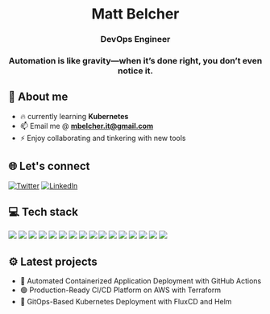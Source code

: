 <h1 align="center">Matt Belcher</h1>
<h3 align="center">DevOps Engineer</h3>
<h3 align="center">Automation is like gravity—when it’s done right, you don’t even notice it.</h3>


<h2> 🚀 About me </h2>

- 🔥 currently learning **Kubernetes**
- 📫 Email me @ **mbelcher.it@gmail.com**
- ⚡ Enjoy collaborating and tinkering with new tools

<h2 align="left"> 🌐 Let's connect</h2>

[![Twitter](https://img.shields.io/badge/Twitter-%231DA1F2.svg?style=for-the-badge&logo=Twitter&logoColor=white)](https://x.com/mbelcherOps)
[![LinkedIn](https://img.shields.io/badge/LinkedIn-%230A66C2.svg?style=for-the-badge&logo=LinkedIn&logoColor=white)](https://www.linkedin.com/in/matt-belcher-15563254)

<h2 align="left">💻 Tech stack</h2>


<p align="left">
  <img src="https://img.shields.io/badge/AWS-orange?style=for-the-badge&logo=kubernetes&logoColor=black" />
  <img src="https://img.shields.io/badge/Docker-blue?style=for-the-badge&logo=Docker&logoColor=white" />
  <img src="https://img.shields.io/badge/Ansible-black.svg?style=for-the-badge&logo=Ansible&logoColor=white" />
  <img src="https://img.shields.io/badge/Terraform-623CE4?style=for-the-badge&logo=terraform&logoColor=black" />
  <img src="https://img.shields.io/badge/Redhat-red?style=for-the-badge&logo=redhat&logoColor=black" />
  <img src="https://img.shields.io/badge/GitHub-%23181717.svg?style=for-the-badge&logo=GitHub&logoColor=white" />
  <img src="https://img.shields.io/badge/Jenkins-D24939?style=for-the-badge&logo=jenkins&logoColor=black" />  
  <img src="https://img.shields.io/badge/Python-%233776AB.svg?style=for-the-badge&logo=Python&logoColor=white" />
  <img src="https://img.shields.io/badge/Kubernetes-blue?style=for-the-badge&logo=kubernetes&logoColor=white" />
  <img src="https://img.shields.io/badge/Bash-black?style=for-the-badge&logo=Bash&logoColor=white" />
  <img src="https://img.shields.io/badge/Postman-%23FF6C37.svg?style=for-the-badge&logo=Postman&logoColor=black" />
  <img src="https://img.shields.io/badge/Node.js-%23339933.svg?style=for-the-badge&logo=Node.js&logoColor=white" />
  <img src="https://img.shields.io/badge/Express.js-%23000000.svg?style=for-the-badge&logo=Express&logoColor=white" />
  <img src="https://img.shields.io/badge/React-%2361DAFB.svg?style=for-the-badge&logo=React&logoColor=black" />
  <img src="https://img.shields.io/badge/MongoDB-%2347A248.svg?style=for-the-badge&logo=MongoDB&logoColor=white" />
  <img src="https://img.shields.io/badge/Windows-blue.svg?style=for-the-badge&logo=Windows&logoColor=white" />
</p>

<h2 align="left"> ⚙️ Latest projects</h2>

- 🧰 Automated Containerized Application Deployment with GitHub Actions
- 🟢 Production-Ready CI/CD Platform on AWS with Terraform
- 💢 GitOps-Based Kubernetes Deployment with FluxCD and Helm

<!-- <h2 align="left">📊 Stats</h2>

<p>
  <img align="center" src="https://github-readme-stats.vercel.app/api?username=mbelcherjs&show_icons=true&theme=dark&bg_color=000000" alt="mbelcherjs" />
</p>

<p>
  <img align="center" src="https://github-readme-stats.vercel.app/api/top-langs/?username=mbelcherjs&layout=compact&theme=dark&bg_color=000000" alt="mbelcherjs" />
</p> -->
